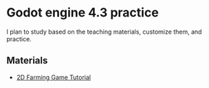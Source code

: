 # Godot engine 4.3 practice

I plan to study based on the teaching materials, customize them, and practice.

## Materials

- [2D Farming Game Tutorial](https://www.youtube.com/watch?v=it0lsREGdmc)
